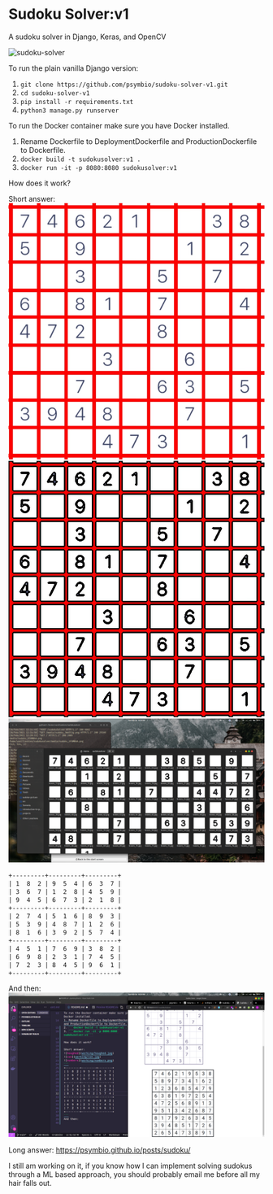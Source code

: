 # Sudoku Solver:v1

A sudoku solver in Django, Keras, and OpenCV

![sudoku-solver](working/sudoku.gif)

To run the plain vanilla Django version:
1. ```git clone https://github.com/psymbio/sudoku-solver-v1.git``` 
2. ```cd sudoku-solver-v1```
3. ```pip install -r requirements.txt```
4. ```python3 manage.py runserver```

To run the Docker container make sure you have Docker installed.
1. Rename Dockerfile to DeploymentDockerfile and ProductionDockerfile to Dockerfile.
2. ```docker build -t sudokusolver:v1 .```
3. ```docker run -it -p 8080:8080 sudokusolver:v1```

How does it work?

Short answer:
![houghed](working/houghed.jpg)
![con](working/con.jpg)
![numbers](working/numbers.png)
```
+---------+---------+---------+
| 1  8  2 | 9  5  4 | 6  3  7 |
| 3  6  7 | 1  2  8 | 4  5  9 |
| 9  4  5 | 6  7  3 | 2  1  8 |
+---------+---------+---------+
| 2  7  4 | 5  1  6 | 8  9  3 |
| 5  3  9 | 4  8  7 | 1  2  6 |
| 8  1  6 | 3  9  2 | 5  7  4 |
+---------+---------+---------+
| 4  5  1 | 7  6  9 | 3  8  2 |
| 6  9  8 | 2  3  1 | 7  4  5 |
| 7  2  3 | 8  4  5 | 9  6  1 |
+---------+---------+---------+
```
And then:
![solved](working/solved.png)

Long answer: <https://psymbio.github.io/posts/sudoku/>

I still am working on it, if you know how I can implement solving sudokus through a ML based approach, you should probably email me before all my hair falls out.